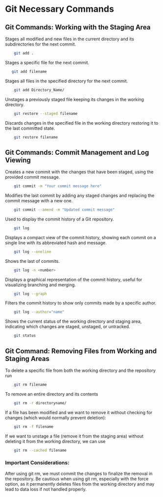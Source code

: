 # Git Necessary Commands

## Git Commands: Working with the Staging Area
Stages all modified and new files in the current directory and its subdirectories for the next commit.
```bash
    git add .
```
Stages a specific file for the next commit.
 ```bash
    git add filename
```
Stages all files in the specified directory for the next commit.
```bash
    git add Directory_Name/
```
Unstages a previously staged file keeping its changes in the working directory.
```bash
    git restore --staged filename
```
Discards changes in the specified file in the working directory restoring it to the last committed state.
```bash
    git restore filename
```
## Git Commands: Commit Management and Log Viewing
Creates a new commit with the changes that have been staged, using the provided commit message.
```bash
    git commit -m "Your commit message here"
```
Modifies the last commit by adding any staged changes and replacing the commit message with a new one.
```bash
    git commit --amend -m "Updated commit message"
```
Used to display the commit history of a Git repository.
```bash
    git log
```
Displays a compact view of the commit history, showing each commit on a single line with its abbreviated hash and message.
```bash
    git log --oneline
```
Shows the last <number> of commits.
```bash
    git log -n <number>
```
Displays a graphical representation of the commit history, useful for visualizing branching and merging.
```bash
    git log --graph
```
Filters the commit history to show only commits made by a specific author.
```bash
    git log --author="name"
```
Shows the current status of the working directory and staging area, indicating which changes are staged, unstaged, or untracked.
```bash
    git status
```
## Git Command: Removing Files from Working and Staging Areas
To delete a specific file from both the working directory and the repository run
```bash
    git rm filename
```
To remove an entire directory and its contents
```bash
    git rm -r directoryname/
```
If a file has been modified and we want to remove it without checking for changes (which would normally prevent deletion):
```bash
    git rm -f filename
```
If we want to unstage a file (remove it from the staging area) without deleting it from the working directory, we can use
```bash
    git rm --cached filename
```
### Important Considerations:
After using git rm, we must commit the changes to finalize the removal in the repository.
Be cautious when using git rm, especially with the force option, as it permanently deletes files from the working directory and may lead to data loss if not handled properly.
